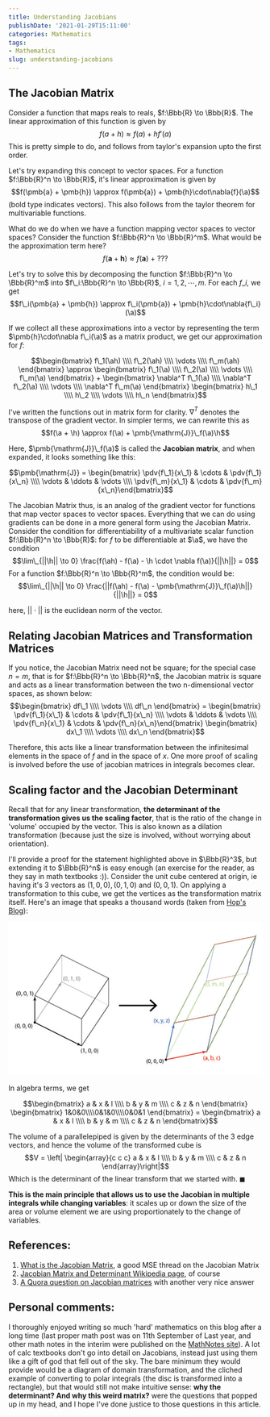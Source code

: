 ```yaml
---
title: Understanding Jacobians
publishDate: '2021-01-29T15:11:00'
categories: Mathematics
tags:
- Mathematics
slug: understanding-jacobians
---
```


$\newcommand{\pdv}[2]{\frac{\partial{#1}}{\partial{#2}}}$
$\newcommand{\ah}{\pmb{a} + \pmb{h}}$
$\newcommand{\a}{\pmb{a}}$
$\newcommand{\h}{\pmb{h}}$
## The Jacobian Matrix

Consider a function that maps reals to reals, $f:\Bbb{R} \to \Bbb{R}$. The linear
approximation of this function is given by 
$$f(a+h) \approx f(a) + hf'(a)$$
This is pretty simple to do, and follows from taylor's expansion upto the first order.

Let's try expanding this concept to vector spaces. For a function $f:\Bbb{R}^n \to \Bbb{R}$, 
it's linear approximation is given by 
$$f(\pmb{a} + \pmb{h}) \approx f(\pmb{a}) + \pmb{h}\cdot\nabla{f}(\a)$$
(bold type indicates vectors). This also follows from the taylor theorem for 
multivariable functions.

What do we do when we have a function mapping vector spaces to vector spaces?
Consider the function $f:\Bbb{R}^n \to \Bbb{R}^m$. What would be the approximation
term here?
$$f(\pmb{a} + \pmb{h}) \approx f(\pmb{a})\ +\ ???$$

Let's try to solve this by decomposing the function $f:\Bbb{R}^n \to \Bbb{R}^m$
into $f\_i:\Bbb{R}^n \to \Bbb{R}$, $i = 1, 2, \cdots ,m$. For each $f\_i$, we get
$$f\_i(\pmb{a} + \pmb{h}) \approx f\_i(\pmb{a}) + \pmb{h}\cdot\nabla{f\_i}(\a)$$

If we collect all these approximations into a vector by representing the term 
$\pmb{h}\cdot\nabla f\_i(\a)$ as a matrix product, we get our approximation for $f$:

$$\begin{bmatrix} f\_1(\ah) \\\\ f\_2(\ah) \\\\ \vdots \\\\ f\_m(\ah) \end{bmatrix}
\approx 
\begin{bmatrix} f\_1(\a) \\\\ f\_2(\a) \\\\ \vdots \\\\ f\_m(\a) \end{bmatrix} + 
\begin{bmatrix} \nabla^T f\_1(\a) \\\\ \nabla^T f\_2(\a) \\\\ \vdots \\\\ \nabla^T f\_m(\a) \end{bmatrix}
\begin{bmatrix} h\_1 \\\\ h\_2 \\\\ \vdots \\\\ h\_n \end{bmatrix}$$

I've written the functions out in matrix form for clarity. $\nabla^T$ denotes 
the transpose of the gradient vector. In simpler terms, we can rewrite this as
$$f(\a + \h) \approx f(\a) + \pmb{\mathrm{J}}\_f(\a)\h$$

Here, $\pmb{\mathrm{J}}\_f(\a)$ is called the **Jacobian matrix**, and when expanded, it looks
something like this:

$$\pmb{\mathrm{J}} = \begin{bmatrix} \pdv{f\_1}{x\_1} & \cdots & \pdv{f\_1}{x\_n} \\\\
\vdots & \ddots & \vdots \\\\ \pdv{f\_m}{x\_1} & \cdots & \pdv{f\_m}{x\_n}\end{bmatrix}$$

The Jacobian Matrix thus, is an analog of the gradient vector for functions that
map vector spaces to vector spaces. Everything that we can do using gradients
can be done in a more general form using the Jacobian Matrix. Consider the 
condition for differentiability of a multivariate scalar function $f:\Bbb{R}^n \to \Bbb{R}$:
for $f$ to be differentiable at $\a$, we have the condition
$$\lim\_{||\h|| \to 0} \frac{f(\ah) - f(\a) - \h \cdot \nabla f(\a)}{||\h||} = 0$$
For a function $f:\Bbb{R}^n \to \Bbb{R}^m$, the condition would be:
$$\lim\_{||\h|| \to 0} \frac{||f(\ah) - f(\a) - \pmb{\mathrm{J}}\_f(\a)\h||}{||\h||} = 0$$

here, $||\cdot||$ is the euclidean norm of the vector.

## Relating Jacobian Matrices and Transformation Matrices

If you notice, the Jacobian Matrix need not be square; for the special case 
$n = m$, that is for $f:\Bbb{R}^n \to \Bbb{R}^n$, the Jacobian matrix is square 
and acts as a linear transformation between the two n-dimensional vector spaces,
as shown below:
$$\begin{bmatrix} df\_1 \\\\ \vdots \\\\ df\_n \end{bmatrix} = 
\begin{bmatrix} \pdv{f\_1}{x\_1} & \cdots & \pdv{f\_1}{x\_n} \\\\
\vdots & \ddots & \vdots \\\\ \pdv{f\_n}{x\_1} & \cdots & \pdv{f\_n}{x\_n}\end{bmatrix} 
\begin{bmatrix} dx\_1 \\\\ \vdots \\\\ dx\_n \end{bmatrix}$$

Therefore, this acts like a linear transformation between the infinitesimal 
elements in the space of $f$ and in the space of $x$. One more proof of scaling
is involved before the use of jacobian matrices in integrals becomes clear.

## Scaling factor and the Jacobian Determinant

Recall that for any linear transformation, **the determinant of the transformation
gives us the scaling factor**, that is the ratio of the change in 'volume' occupied
by the vector. This is also known as a dilation transformation (because just the 
size is involved, without worrying about orientation). 

I'll provide a proof for the statement highlighted above in $\Bbb{R}^3$, but 
extending it to $\Bbb{R}^n$ is easy enough (an exercise for the reader, as they 
say in math textbooks :)). Consider the unit cube centered at origin, ie 
having it's 3 vectors as $(1,0,0), (0,1,0)$ and $(0,0,1)$. On applying a transformation
to this cube, we get the vertices as the transformation matrix itself. Here's 
an image that speaks a thousand words (taken from [Hop's Blog](http://hopsblog-hop.blogspot.com/2017/02/)):

![scaling](res/cube_transform.jpg)

In algebra terms, we get 

$$\begin{bmatrix} a & x & l \\\\ b & y & m \\\\ c & z & n \end{bmatrix} \begin{bmatrix} 1&0&0\\\\0&1&0\\\\0&0&1 \end{bmatrix} = 
\begin{bmatrix} a & x & l \\\\ b & y & m \\\\ c & z & n \end{bmatrix}$$

The volume of a parallelepiped is given by the determinants of the 3 edge vectors,
and hence the volume of the transformed cube is 
$$V = \left| \begin{array}{c c c} a & x & l \\\\ b & y & m \\\\ c & z & n \end{array}\right|$$
Which is the determinant of the linear transform that we started with. $\blacksquare$

**This is the main principle that allows us to use the Jacobian in multiple 
integrals while changing variables**: it scales up or down the size of the 
area or volume element we are using proportionately to the change of variables.

## References:

1. [What is the Jacobian Matrix](https://math.stackexchange.com/questions/14952/what-is-the-jacobian-matrix), a good MSE thread
   on the Jacobian Matrix
2. [Jacobian Matrix and Determinant Wikipedia page](https://en.wikipedia.org/wiki/Jacobian_matrix_and_determinant), of course
3. [A Quora question on Jacobian matrices](https://www.quora.com/What-is-the-Jacobian-how-does-it-work-and-what-is-an-intuitive-explanation-of-the-Jacobian-and-a-change-of-basis#) with another very nice answer

## Personal comments:

I thoroughly enjoyed writing so much 'hard' mathematics on this blog after a 
long time (last proper math post was on 11th September of Last year, and other 
math notes in the interim were published on the [MathNotes site](https://aniruddhadeb.com/MathNotes)).
A lot of calc textbooks don't go into detail on Jacobians, instead just using 
them like a gift of god that fell out of the sky. The bare minimum they would 
provide would be a diagram of domain transformation, and the cliched example of 
converting to polar integrals (the disc is transformed into a rectangle), but that
would still not make intuitive sense: **why the determinant? And why this 
weird matrix?** were the questions that popped up in my head, and I hope I've done
justice to those questions in this article.
